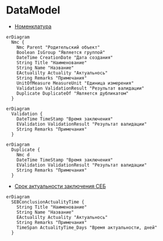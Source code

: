 ﻿# DataModel

* [Номенклатура](./Ojb__NmcCategory.md)
```mermaid
erDiagram
  Nmc {
    Nmc Parent "Родительский объект"
    Boolean IsGroup "Является группой"
    DateTime CreationDate "Дата создания"
    String Title "Наименование"
    String Name "Название"
    EActualilty Actuality "Актуальнось"    
    String Remarks "Примечания"
    UnitOfMeasure MeasureUnit "Единица измерения"
    Validation ValidationResult "Результат валидации"
    Duplicate DuplicateOf "Является дубликатом"
  }
```

```mermaid
erDiagram
  Validation {
    DateTime TimeStamp "Время заключения"
    EValidation ValidationResult "Результат валидации"    
    String Remarks "Примечания"
  }
```

```mermaid
erDiagram
  Duplicate {
    Nmc d
    DateTime TimeStamp "Время заключения"
    EValidation ValidationResult "Результат валидации"    
    String Remarks "Примечания"
  }
```

* [Срок актуальности заключения СЕБ](./Ojb__SEBConclusionActualityTime.md)

```mermaid
erDiagram
  SEBConclusionActualityTime {
    String Title "Наименование"
    String Name "Название"
    EActualilty Actuality "Актуальнось"
    String Remarks "Примечания"
    TimeSpan ActualityTime_Days "Время актуальности, дней"    
  }
```
